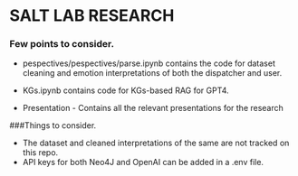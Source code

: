 # SALT LAB RESEARCH

### Few points to consider. 
-  pespectives/pespectives/parse.ipynb contains the code for dataset cleaning and emotion interpretations of both the dispatcher and user. 

- KGs.ipynb contains code for KGs-based RAG for GPT4. 

- Presentation - Contains all the relevant presentations for the research



###Things to consider. 
- The dataset and cleaned interpretations of the same are not tracked on this repo.
- API keys for both Neo4J and OpenAI can be added in a .env file. 
